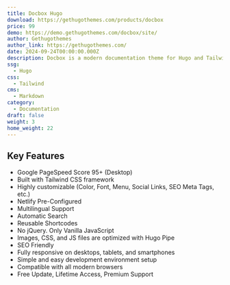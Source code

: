 ```yaml
---
title: Docbox Hugo
download: https://gethugothemes.com/products/docbox
price: 99
demo: https://demo.gethugothemes.com/docbox/site/
author: Gethugothemes
author_link: https://gethugothemes.com/
date: 2024-09-24T00:00:00.000Z
description: Docbox is a modern documentation theme for Hugo and Tailwind CSS. It's perfect for software documentation, fast, easy to use, and highly customizable.
ssg:
  - Hugo
css:
  - Tailwind
cms:
  - Markdown
category:
  - Documentation
draft: false
weight: 3
home_weight: 22
---
```


## Key Features

- Google PageSpeed Score 95+ (Desktop)
- Built with Tailwind CSS framework
- Highly customizable (Color, Font, Menu, Social Links, SEO Meta Tags, etc.)
- Netlify Pre-Configured
- Multilingual Support
- Automatic Search
- Reusable Shortcodes
- No jQuery. Only Vanilla JavaScript
- Images, CSS, and JS files are optimized with Hugo Pipe
- SEO Friendly
- Fully responsive on desktops, tablets, and smartphones
- Simple and easy development environment setup
- Compatible with all modern browsers
- Free Update, Lifetime Access, Premium Support
